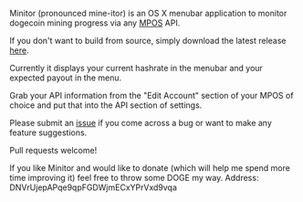 Minitor (pronounced mine-itor) is an OS X menubar application to monitor dogecoin mining progress via any [MPOS](https://github.com/MPOS/php-mpos) API.

If you don't want to build from source, simply download the latest release [here](https://github.com/birarda/minitor/releases/download/1.0.1/Minitor-1.0.1.zip).

Currently it displays your current hashrate in the menubar and your expected payout in the menu.

Grab your API information from the "Edit Account" section of your MPOS of choice and put that into the API section of settings.

Please submit an [issue](https://github.com/birarda/minitor/issues) if you come across a bug or want to make any feature suggestions.

Pull requests welcome!

If you like Minitor and would like to donate (which will help me spend more time improving it) feel free to throw some DOGE my way.
Address: DNVrUjepAPqe9qpFGDWjmECxYPrVxd9vqa 
